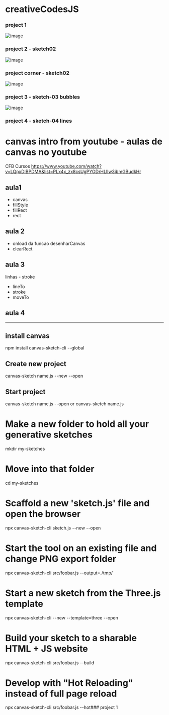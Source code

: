 # creativeCodesJS
### project 1
![image](https://user-images.githubusercontent.com/26682838/184516832-1d9251f8-8b7d-4f86-b795-d86ec2944d08.png)

### project 2 - sketch02
![image](https://user-images.githubusercontent.com/26682838/187053807-37932f85-f82d-4df1-8097-2a2475021d05.png)

### project corner - sketch02 
![image](https://user-images.githubusercontent.com/26682838/190840930-f10f5922-e190-4ec6-8760-0163fa86f3fb.png)

### project 3 - sketch-03 bubbles
![image](https://user-images.githubusercontent.com/26682838/190840911-eef8d7e5-64d2-41ca-99fc-7c64e2339a33.png)
### project 4 - sketch-04 lines




# canvas intro from youtube - aulas de canvas no youtube 
CFB Cursos 
https://www.youtube.com/watch?v=LQpxDIBPDMA&list=PLx4x_zx8csUgPYODrHLlIw3ibmGBudkHr

## aula1
 - canvas
 - fillStyle
 - fillRect
 - rect

 ## aula 2
- onload da funcao desenharCanvas
 - clearRect

 ## aula 3
linhas - stroke
- lineTo
- stroke
- moveTo


## aula 4 
______________________
## install canvas
npm install canvas-sketch-cli --global

## Create new project
canvas-sketch name.js --new --open

## Start project
canvas-sketch name.js --open
or
canvas-sketch name.js
# Make a new folder to hold all your generative sketches
mkdir my-sketches

# Move into that folder
cd my-sketches

# Scaffold a new 'sketch.js' file and open the browser
npx canvas-sketch-cli sketch.js --new --open

# Start the tool on an existing file and change PNG export folder
npx canvas-sketch-cli src/foobar.js --output=./tmp/

# Start a new sketch from the Three.js template
npx canvas-sketch-cli --new --template=three --open

# Build your sketch to a sharable HTML + JS website
npx canvas-sketch-cli src/foobar.js --build

# Develop with "Hot Reloading" instead of full page reload
npx canvas-sketch-cli src/foobar.js --hot### project 1


